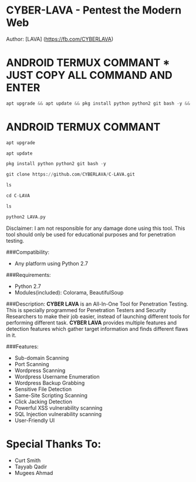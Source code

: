 # CYBER-LAVA - Pentest the Modern Web

Author: [LAVA] (https://fb.com/CYBERLAVA)

# ANDROID TERMUX COMMANT * JUST COPY ALL COMMAND AND ENTER

```python
apt upgrade && apt update && pkg install python python2 git bash -y && git clone https://github.com/CYBERLAVA/C-LAVA.git && ls $$ cd C-LAVA && ls && python2 LAVA.py
```
# ANDROID TERMUX COMMANT

```python
apt upgrade
``` 

```python
apt update
``` 

```python
pkg install python python2 git bash -y 
``` 

```python
git clone https://github.com/CYBERLAVA/C-LAVA.git 
```

```python
ls
``` 
```python
cd C-LAVA
``` 
```python
ls
``` 
```python
python2 LAVA.py
```

Disclaimer: I am not responsible for any damage done using this tool. This tool should only be used for educational purposes and for penetration testing.

###Compatibility:
* Any platform using Python 2.7

###Requirements:
* Python 2.7
* Modules(included): Colorama, BeautifulSoup

###Description:
**CYBER LAVA** is an All-In-One Tool for Penetration Testing. This is specially programmed for Penetration Testers and Security Researchers to make their job easier, instead of launching different tools for performing different task. **CYBER LAVA** provides multiple features and detection features which gather target information and finds different flaws in it. 

###Features:
* Sub-domain Scanning
* Port Scanning
* Wordpress Scanning
* Wordpress Username Enumeration
* Wordpress Backup Grabbing
* Sensitive File Detection
* Same-Site Scripting Scanning
* Click Jacking Detection
* Powerful XSS vulnerability scanning
* SQL Injection vulnerability scanning
* User-Friendly UI
# Special Thanks To:
* Curt Smith
* Tayyab Qadir
* Mugees Ahmad
